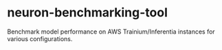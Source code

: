 # neuron-benchmarking-tool
Benchmark model performance on AWS Trainium/Inferentia instances for various configurations.
